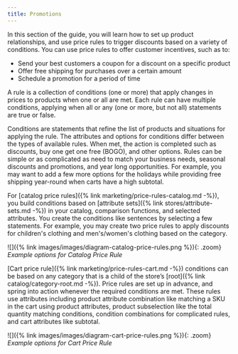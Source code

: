 ```yaml
---
title: Promotions
---
```


In this section of the guide, you will learn how to set up product relationships, and use price rules to trigger discounts based on a variety of conditions. You can use price rules to offer customer incentives, such as to:

* Send your best customers a coupon for a discount on a specific product
* Offer free shipping for purchases over a certain amount
* Schedule a promotion for a period of time

A rule is a collection of conditions (one or more) that apply changes in prices to products when one or all are met. Each rule can have multiple conditions, applying when all or any (one or more, but not all) statements are true or false.

Conditions are statements that refine the list of products and situations for applying the rule. The attributes and options for conditions differ between the types of available rules. When met, the action is completed such as discounts, buy one get one free (BOGO), and other options. Rules can be simple or as complicated as need to match your business needs, seasonal discounts and promotions, and year long opportunities. For example, you may want to add a few more options for the holidays while providing free shipping year-round when carts have a high subtotal.

For [catalog price rules]({% link marketing/price-rules-catalog.md -%}), you build conditions based on [attribute sets]({% link stores/attribute-sets.md -%}) in your catalog, comparison functions, and selected attributes. You create the conditions like sentences by selecting a few statements. For example, you may create two price rules to apply discounts for children's clothing and men's/women's clothing based on the category.

![]({% link images/images/diagram-catalog-price-rules.png %}){: .zoom}
*Example options for Catalog Price Rule*

[Cart price rule]({% link marketing/price-rules-cart.md -%})
conditions can be based on any category that is a child of the store’s [root]({% link catalog/category-root.md -%}). Price rules are set up in advance, and spring into action whenever the required conditions are met. These rules use attributes including product attribute combination like matching a SKU in the cart using product attributes, product subselection like the total quantity matching conditions, condition combinations for complicated rules, and cart attributes like subtotal.

![]({% link images/images/diagram-cart-price-rules.png %}){: .zoom}
*Example options for Cart Price Rule*
